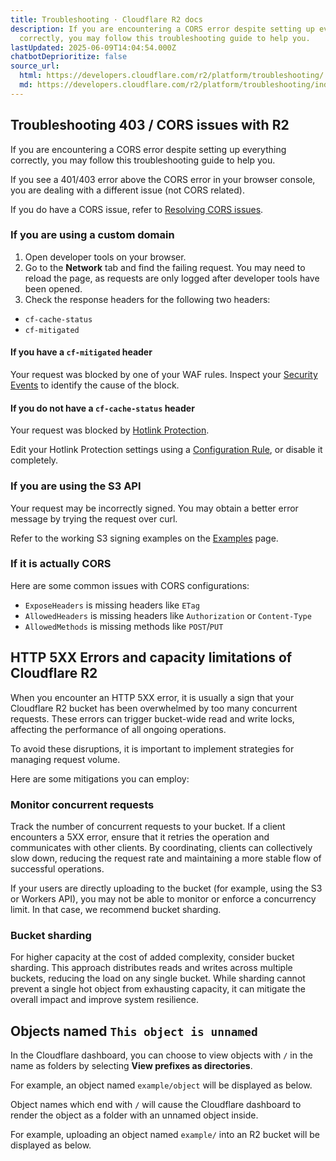 ```yaml
---
title: Troubleshooting · Cloudflare R2 docs
description: If you are encountering a CORS error despite setting up everything
  correctly, you may follow this troubleshooting guide to help you.
lastUpdated: 2025-06-09T14:04:54.000Z
chatbotDeprioritize: false
source_url:
  html: https://developers.cloudflare.com/r2/platform/troubleshooting/
  md: https://developers.cloudflare.com/r2/platform/troubleshooting/index.md
---
```


## Troubleshooting 403 / CORS issues with R2

If you are encountering a CORS error despite setting up everything correctly, you may follow this troubleshooting guide to help you.

If you see a 401/403 error above the CORS error in your browser console, you are dealing with a different issue (not CORS related).

If you do have a CORS issue, refer to [Resolving CORS issues](#if-it-is-actually-cors).

### If you are using a custom domain

1. Open developer tools on your browser.
2. Go to the **Network** tab and find the failing request. You may need to reload the page, as requests are only logged after developer tools have been opened.
3. Check the response headers for the following two headers:

* `cf-cache-status`
* `cf-mitigated`

#### If you have a `cf-mitigated` header

Your request was blocked by one of your WAF rules. Inspect your [Security Events](https://developers.cloudflare.com/waf/analytics/security-events/) to identify the cause of the block.

#### If you do not have a `cf-cache-status` header

Your request was blocked by [Hotlink Protection](https://developers.cloudflare.com/waf/tools/scrape-shield/hotlink-protection/).

Edit your Hotlink Protection settings using a [Configuration Rule](https://developers.cloudflare.com/rules/configuration-rules/), or disable it completely.

### If you are using the S3 API

Your request may be incorrectly signed. You may obtain a better error message by trying the request over curl.

Refer to the working S3 signing examples on the [Examples](https://developers.cloudflare.com/r2/examples/aws/) page.

### If it is actually CORS

Here are some common issues with CORS configurations:

* `ExposeHeaders` is missing headers like `ETag`
* `AllowedHeaders` is missing headers like `Authorization` or `Content-Type`
* `AllowedMethods` is missing methods like `POST`/`PUT`

## HTTP 5XX Errors and capacity limitations of Cloudflare R2

When you encounter an HTTP 5XX error, it is usually a sign that your Cloudflare R2 bucket has been overwhelmed by too many concurrent requests. These errors can trigger bucket-wide read and write locks, affecting the performance of all ongoing operations.

To avoid these disruptions, it is important to implement strategies for managing request volume.

Here are some mitigations you can employ:

### Monitor concurrent requests

Track the number of concurrent requests to your bucket. If a client encounters a 5XX error, ensure that it retries the operation and communicates with other clients. By coordinating, clients can collectively slow down, reducing the request rate and maintaining a more stable flow of successful operations.

If your users are directly uploading to the bucket (for example, using the S3 or Workers API), you may not be able to monitor or enforce a concurrency limit. In that case, we recommend bucket sharding.

### Bucket sharding

For higher capacity at the cost of added complexity, consider bucket sharding. This approach distributes reads and writes across multiple buckets, reducing the load on any single bucket. While sharding cannot prevent a single hot object from exhausting capacity, it can mitigate the overall impact and improve system resilience.

## Objects named `This object is unnamed`

In the Cloudflare dashboard, you can choose to view objects with `/` in the name as folders by selecting **View prefixes as directories**.

For example, an object named `example/object` will be displayed as below.

Object names which end with `/` will cause the Cloudflare dashboard to render the object as a folder with an unnamed object inside.

For example, uploading an object named `example/` into an R2 bucket will be displayed as below.
